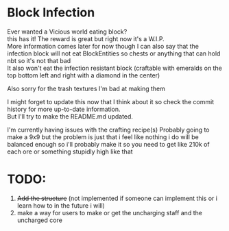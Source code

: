 # Block Infection
Ever wanted a Vicious world eating block? \
this has it!
The reward is great but right now it's a W.I.P. \
More information comes later for now though I can also say that the infection block will not eat BlockEntities so chests or anything that can hold nbt so it's not that bad \
It also won't eat the infection resistant block (craftable with emeralds on the top bottom left and right with a diamond in the center)

Also sorry for the trash textures I'm bad at making them

I might forget to update this now that I think about it so check the commit history for more up-to-date information. \
But I'll try to make the README.md updated.

I'm currently having issues with the crafting recipe(s)
Probably going to make a 9x9 but the problem is just that i feel like nothing i do will be balanced enough so i'll probably make it so you need to get like 210k of each ore or something stupidly high like that

# TODO:
1. ~~Add the structure~~ (not implemented if someone can implement this or i learn how to in the future i will)
2. make a way for users to make or get the uncharging staff and the uncharged core 